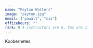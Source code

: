 ```yaml
---
name: "Peyton Walters"
image: "peyton.jpg"
email: ["pawalt", "cis"]
officehours: ""
rank: 0 # instructors are 0, TAs are 1.
---
```

Koobernetes